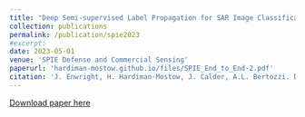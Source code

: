 ```yaml
---
title: "Deep Semi-supervised Label Propagation for SAR Image Classification"
collection: publications
permalink: /publication/spie2023
#excerpt: 
date: 2023-05-01
venue: 'SPIE Defense and Commercial Sensing'
paperurl: 'hardiman-mostow.github.io/files/SPIE_End_to_End-2.pdf'
citation: 'J. Enwright, H. Hardiman-Mostow, J. Calder, A.L. Bertozzi. Deep semi-supervised label propagation for SAR image classification. <i>SPIE Defense and Commercial Sensing</i>, 2023.'
---
```


[Download paper here](http://hardiman-mostow.github.io/files/SPIE_End_to_End-2.pdf)


